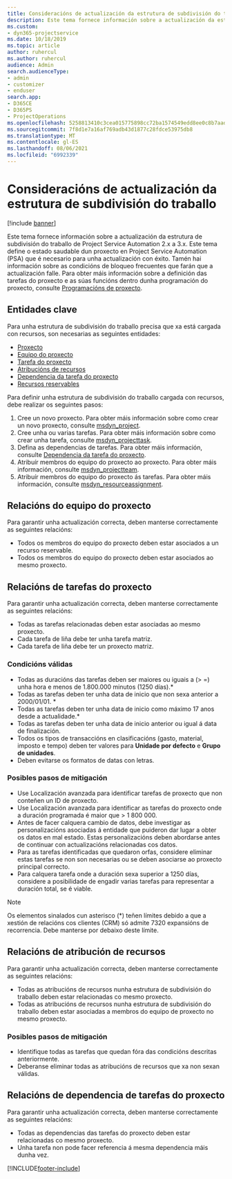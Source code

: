 ```yaml
---
title: Consideracións de actualización da estrutura de subdivisión do traballo
description: Este tema fornece información sobre a actualización da estrutura de subdivisión do traballo de Project Service Automation 2.x a 3.x.
ms.custom:
- dyn365-projectservice
ms.date: 10/18/2019
ms.topic: article
author: ruhercul
ms.author: ruhercul
audience: Admin
search.audienceType:
- admin
- customizer
- enduser
search.app:
- D365CE
- D365PS
- ProjectOperations
ms.openlocfilehash: 5258813410c3cea015775898cc72ba1574549edd8ee0c8b7aad8c94943eb5a60
ms.sourcegitcommit: 7f8d1e7a16af769adb43d1877c28fdce53975db8
ms.translationtype: MT
ms.contentlocale: gl-ES
ms.lasthandoff: 08/06/2021
ms.locfileid: "6992339"
---
```

# <a name="upgrade-considerations-for-the-work-breakdown-structure"></a>Consideracións de actualización da estrutura de subdivisión do traballo

[!include [banner](../includes/psa-now-project-operations.md)]

Este tema fornece información sobre a actualización da estrutura de subdivisión do traballo de Project Service Automation 2.x a 3.x. Este tema define o estado saudable dun proxecto en Project Service Automation (PSA) que é necesario para unha actualización con éxito. Tamén hai información sobre as condicións de bloqueo frecuentes que farán que a actualización falle. Para obter máis información sobre a definición das tarefas do proxecto e as súas funcións dentro dunha programación do proxecto, consulte [Programacións de proxecto](project-creating.md).

## <a name="key-entities"></a>Entidades clave
Para unha estrutura de subdivisión do traballo precisa que xa está cargada con recursos, son necesarias as seguintes entidades:

- [Proxecto](/dynamics365/customerengagement/on-premises/developer/entities/msdyn_project)
- [Equipo do proxecto](/dynamics365/customerengagement/on-premises/developer/entities/msdyn_projectteam)
- [Tarefa do proxecto](/dynamics365/customerengagement/on-premises/developer/entities/msdyn_projecttask)
- [Atribucións de recursos](/dynamics365/customerengagement/on-premises/developer/entities/msdyn_resourceassignment)
- [Dependencia da tarefa do proxecto](/dynamics365/customerengagement/on-premises/developer/entities/msdyn_projecttaskdependency)
- [Recursos reservables](/dynamics365/customerengagement/on-premises/developer/entities/bookableresource)

Para definir unha estrutura de subdivisión do traballo cargada con recursos, debe realizar os seguintes pasos:

1. Cree un novo proxecto. Para obter máis información sobre como crear un novo proxecto, consulte [msdyn_project](/dynamics365/customerengagement/on-premises/developer/entities/msdyn_project).
2. Cree unha ou varias tarefas. Para obter máis información sobre como crear unha tarefa, consulte [msdyn_projecttask](/dynamics365/customerengagement/on-premises/developer/entities/msdyn_projecttask).
3. Defina as dependencias de tarefas. Para obter máis información, consulte [Dependencia da tarefa do proxecto](/dynamics365/customerengagement/on-premises/developer/entities/msdyn_projecttaskdependency).
4. Atribuír membros do equipo do proxecto ao proxecto. Para obter máis información, consulte [msdyn_projectteam](/dynamics365/customerengagement/on-premises/developer/entities/msdyn_projectteam).
5. Atribuír membros do equipo do proxecto ás tarefas. Para obter máis información, consulte [msdyn_resourceassignment](/dynamics365/customerengagement/on-premises/developer/entities/msdyn_resourceassignment).

## <a name="project-team-relationships"></a>Relacións do equipo do proxecto

Para garantir unha actualización correcta, deben manterse correctamente as seguintes relacións:
- Todos os membros do equipo do proxecto deben estar asociados a un recurso reservable.
- Todos os membros do equipo do proxecto deben estar asociados ao mesmo proxecto. 

## <a name="project-task-relationships"></a>Relacións de tarefas do proxecto
Para garantir unha actualización correcta, deben manterse correctamente as seguintes relacións:

- Todas as tarefas relacionadas deben estar asociadas ao mesmo proxecto.
- Cada tarefa de liña debe ter unha tarefa matriz.
- Cada tarefa de liña debe ter un proxecto matriz.

### <a name="valid-conditions"></a>Condicións válidas

- Todas as duracións das tarefas deben ser maiores ou iguais a (> =) unha hora e menos de 1.800.000 minutos (1250 días).*
- Todas as tarefas deben ter unha data de inicio que non sexa anterior a 2000/01/01. *
- Todas as tarefas deben ter unha data de inicio como máximo 17 anos desde a actualidade.*
- Todas as tarefas deben ter unha data de inicio anterior ou igual á data de finalización.
- Todos os tipos de transaccións en clasificacións (gasto, material, imposto e tempo) deben ter valores para **Unidade por defecto** e **Grupo de unidades**.
- Deben evitarse os formatos de datas con letras.

### <a name="potential-mitigation-steps"></a>Posibles pasos de mitigación
- Use Localización avanzada para identificar tarefas de proxecto que non conteñen un ID de proxecto.
- Use Localización avanzada para identificar as tarefas do proxecto onde a duración programada é maior que > 1 800 000.
- Antes de facer calquera cambio de datos, debe investigar as personalizacións asociadas á entidade que puideron dar lugar a obter os datos en mal estado. Estas personalizacións deben abordarse antes de continuar con actualizacións relacionadas cos datos.
- Para as tarefas identificadas que quedaron orfas, considere eliminar estas tarefas se non son necesarias ou se deben asociarse ao proxecto principal correcto.
- Para calquera tarefa onde a duración sexa superior a 1250 días, considere a posibilidade de engadir varias tarefas para representar a duración total, se é viable.

> [!NOTE]
> Os elementos sinalados cun asterisco (\*) teñen límites debido a que a xestión de relacións cos clientes (CRM) só admite 7320 expansións de recorrencia. Debe manterse por debaixo deste límite.

## <a name="resource-assignment-relationships"></a>Relacións de atribución de recursos
Para garantir unha actualización correcta, deben manterse correctamente as seguintes relacións:

- Todas as atribucións de recursos nunha estrutura de subdivisión do traballo deben estar relacionadas co mesmo proxecto.
- Todas as atribucións de recursos nunha estrutura de subdivisión do traballo deben estar asociadas a membros do equipo de proxecto no mesmo proxecto.

### <a name="potential-mitigation-steps"></a>Posibles pasos de mitigación
- Identifique todas as tarefas que quedan fóra das condicións descritas anteriormente.  
- Deberanse eliminar todas as atribucións de recursos que xa non sexan válidas.

## <a name="project-task-dependency-relationships"></a>Relacións de dependencia de tarefas do proxecto
Para garantir unha actualización correcta, deben manterse correctamente as seguintes relacións:

- Todas as dependencias das tarefas do proxecto deben estar relacionadas co mesmo proxecto.
- Unha tarefa non pode facer referencia á mesma dependencia máis dunha vez.


[!INCLUDE[footer-include](../includes/footer-banner.md)]